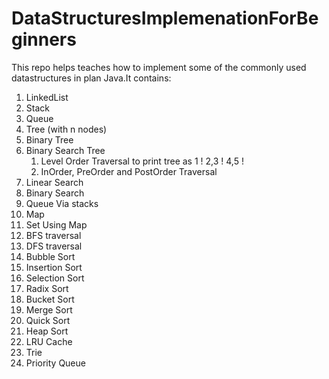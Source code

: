 # DataStructuresImplemenationForBeginners

This repo helps teaches how to implement some of the commonly used datastructures in plan Java.It contains:

1. LinkedList
2. Stack
3. Queue
4. Tree (with n nodes)
5. Binary Tree
6. Binary Search Tree
      1.  Level Order Traversal to print tree as 1 ! 2,3 ! 4,5 !
      2. InOrder, PreOrder and PostOrder Traversal
7. Linear Search
8. Binary Search
9. Queue Via stacks
10. Map
11. Set Using Map 
12. BFS traversal
13. DFS traversal
14. Bubble Sort
15. Insertion Sort
16. Selection Sort
17. Radix Sort
18. Bucket Sort
19. Merge Sort
20. Quick Sort
21. Heap Sort
22. LRU Cache
23. Trie
24. Priority Queue
